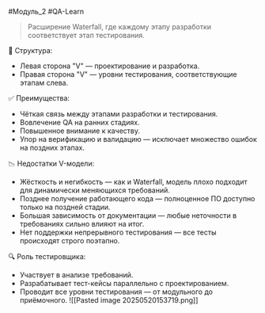#Модуль_2 #QA-Learn
> Расширение Waterfall, где каждому этапу разработки соответствует этап тестирования.

🔹 Структура:
- Левая сторона "V" — проектирование и разработка.
- Правая сторона "V" — уровни тестирования, соответствующие этапам слева.

 ✅ Преимущества:
- Чёткая связь между этапами разработки и тестирования.
- Вовлечение QA на ранних стадиях.
- Повышенное внимание к качеству.
- Упор на верификацию и валидацию — исключает множество ошибок на поздних этапах.

📉 Недостатки V-модели:
-  Жёсткость и негибкость — как и Waterfall, модель плохо подходит для динамически меняющихся требований.
- Позднее получение работающего кода — полноценное ПО доступно только на поздней стадии.
- Большая зависимость от документации — любые неточности в требованиях сильно влияют на итог.
- Нет поддержки непрерывного тестирования — все тесты происходят строго поэтапно.

 🔍 Роль тестировщика:
- Участвует в анализе требований.
- Разрабатывает тест-кейсы параллельно с проектированием.
- Проводит все уровни тестирования — от модульного до приёмочного.
![[Pasted image 20250520153719.png]]